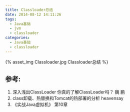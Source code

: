 ```yaml
---
title: Classloader总结
date: 2014-08-12 14:11:26
tags:
  - Java基础
  - jvm
  - classloader
categories: 
  - Java基础
  - classloader    
---
```


<p></p>
<!-- more -->

{% asset_img  Classloader.jpg  Classloader总结 %}

## 参考:

1. 深入浅出ClassLoader 你真的了解ClassLoader吗？   魏 鹏
2. class卸载、热替换和Tomcat的热部署的分析   heavensay
3. 《实战Java虚拟机》 第10章
